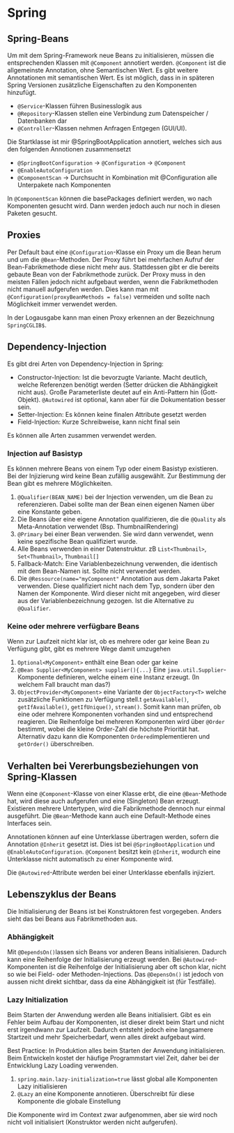 # Spring

## Spring-Beans

Um mit dem Spring-Framework neue Beans zu initialisieren, müssen die entsprechenden Klassen mit `@Component` annotiert
werden. `@Component` ist die allgemeinste Annotation, ohne Semantischen Wert. Es gibt weitere Annotationen mit
semantischen Wert. Es ist möglich, dass in in späteren Spring Versionen zusätzliche Eigenschaften zu den Komponenten
hinzufügt.

- `@Service`-Klassen führen Businesslogik aus
- `@Repository`-Klassen stellen eine Verbindung zum Datenspeicher / Datenbanken dar
- `@Controller`-Klassen nehmen Anfragen Entgegen (GUI/UI).

Die Startklasse ist mir @SpringBootApplication annotiert, welches sich aus den folgenden Annotionen zusammensetzt

- `@SpringBootConfiguration` -> `@Configuration` -> `@Component`
- `@EnableAutoConfiguration`
- `@ComponentScan` -> Durchsucht in Kombination mit @Configuration alle Unterpakete nach Komponenten

In `@ComponentScan` können die basePackages definiert werden, wo nach Komponenten gesucht wird. Dann werden jedoch auch
nur noch in diesen Paketen gesucht.

## Proxies

Per Default baut eine `@Configuration`-Klasse ein Proxy um die Bean herum und um die `@Bean`-Methoden. Der Proxy führt
bei
mehrfachen Aufruf der Bean-Fabrikmethode diese nicht mehr aus. Stattdessen gibt er die bereits gebaute Bean von der
Fabrikmethode zurück. Der Proxy muss in den meisten Fällen jedoch nicht aufgebaut werden, wenn die Fabrikmethoden nicht
manuell aufgerufen werden. Dies kann man mit `@Configuration(proxyBeanMethods = false)` vermeiden und sollte nach
Möglichkeit immer verwendet werden.

In der Logausgabe kann man einen Proxy erkennen an der Bezeichnung `SpringCGLIB$`.

## Dependency-Injection

Es gibt drei Arten von Dependency-Injection in Spring:

- Constructor-Injection: Ist die bevorzugte Variante. Macht deutlich, welche Referenzen benötigt werden (Setter drücken
  die Abhängigkeit nicht aus). Große Parameterliste deutet auf ein Anti-Pattern hin (Gott-Objekt). `@Autowired` ist
  optional, kann aber für die Dokumentation besser sein.
- Setter-Injection: Es können keine finalen Attribute gesetzt werden
- Field-Injection: Kurze Schreibweise, kann nicht final sein

Es können alle Arten zusammen verwendet werden.

### Injection auf Basistyp

Es können mehrere Beans von einem Typ oder einem Basistyp existieren. Bei der Injizierung wird keine Bean zufällig
ausgewählt. Zur Bestimmung der Bean gibt es mehrere Möglichkeiten.

1. `@Qualifier(BEAN_NAME)` bei der Injection verwenden, um die Bean zu referenzieren. Dabei sollte man der Bean einen
   eigenen Namen über eine Konstante geben.
2. Die Beans über eine eigene Annotation qualifizieren, die die `@Quality` als Meta-Annotation verwendet (Bsp.
   ThumbnailRendering)
3. `@Primary` bei einer Bean verwenden. Sie wird dann verwendet, wenn keine spezifische Bean qualifiziert wurde.
4. Alle Beans verwenden in einer Datenstruktur. zB `List<Thumbnail>`, `Set<Thumbnail>`, `Thumbnail[]`
5. Fallback-Match: Eine Variablenbezeichnung verwenden, die identisch mit dem Bean-Namen ist. Sollte nicht verwendet
   werden.
6. Die `@Ressource(name="myComponent"` Annotation aus dem Jakarta Paket verwenden. Diese qualifiziert nicht nach dem
   Typ, sondern über den Namen der Komponente. Wird dieser nicht mit angegeben, wird dieser aus der Variablenbezeichnung
   gezogen. Ist die Alternative zu `@Qualifier`.

### Keine oder mehrere verfügbare Beans

Wenn zur Laufzeit nicht klar ist, ob es mehrere oder gar keine Bean zu Verfügung gibt, gibt es mehrere Wege damit
umzugehen

1. `Optional<MyComponent>` enthält eine Bean oder gar keine
2. `@Bean Supplier<MyComponent> supplier(){...}` Eine `java.util.Supplier`-Komponente definieren, welche einem eine
   Instanz erzeugt. (In welchem Fall braucht man das?)
3. `ObjectProvider<MyComponent>` eine Variante der `ObjectFactory<T>` welche zusätzliche Funktionen zu Verfügung
   stell.t `getAvailable()`, `getIfAvailable()`, `getIfUnique()`, `stream()`. Somit kann man prüfen, ob eine oder
   mehrere Komponenten vorhanden sind und entsprechend reagieren. Die Reihenfolge bei mehreren Komponenten wird
   über `@Order` bestimmt, wobei die kleine Order-Zahl die höchste Priorität hat. Alternativ dazu kann die
   Komponenten `Ordered`implementieren und `getOrder()` überschreiben.

## Verhalten bei Vererbungsbeziehungen von Spring-Klassen

Wenn eine `@Component`-Klasse von einer Klasse erbt, die eine `@Bean`-Methode hat, wird diese
auch aufgerufen und eine (Singleton) Bean erzeugt. Existieren mehrere Untertypen, wird die Fabrikmethode dennoch nur
einmal ausgeführt. Die `@Bean`-Methode kann auch eine Default-Methode eines Interfaces sein.

Annotationen können auf eine Unterklasse übertragen werden, sofern die Annotation `@Inherit` gesetzt ist. Dies ist
bei `@SpringBootApplication` und `@EnableAutoConfiguration`. `@Component` besitzt kein `@Inherit`, wodurch eine
Unterklasse nicht automatisch zu einer Komponente wird.

Die `@Autowired`-Attribute werden bei einer Unterklasse ebenfalls injiziert.

## Lebenszyklus der Beans

Die Initialisierung der Beans ist bei Konstruktoren fest vorgegeben. Anders sieht das bei Beans aus Fabrikmethoden aus.

### Abhängigkeit

Mit `@DependsOn()`lassen sich Beans vor anderen Beans initialisieren. Dadurch kann eine Reihenfolge der Initialisierung
erzeugt werden. Bei `@Autowired`-Komponenten ist die Reihenfolge der Initialisierung aber oft schon klar, nicht so wie
bei Field- oder Methoden-Injections. Das `@DepensOn()` ist jedoch von aussen nicht direkt sichtbar, dass da eine
Abhängigkeit ist (für Testfälle).

### Lazy Initialization

Beim Starten der Anwendung werden alle Beans initialisiert. Gibt es ein Fehler beim Aufbau der Komponenten, ist dieser
direkt beim Start und nicht erst irgendwann zur Laufzeit. Dadurch entsteht jedoch eine langsamere Startzeit und mehr
Speicherbedarf, wenn alles direkt aufgebaut wird.

Best Practice: In Produktion alles beim Starten der Anwendung initialisieren. Beim Entwickeln kostet der häufige
Programmstart viel Zeit, daher bei der Entwicklung Lazy Loading verwenden.

1. `spring.main.lazy-initialization=true` lässt global alle Komponenten Lazy initialisieren
2. `@Lazy` an eine Komponente annotieren. Überschreibt für diese Komponente die globale Einstellung

Die Komponente wird im Context zwar aufgenommen, aber sie wird noch nicht voll initialisiert (Konstruktor werden nicht
aufgerufen).